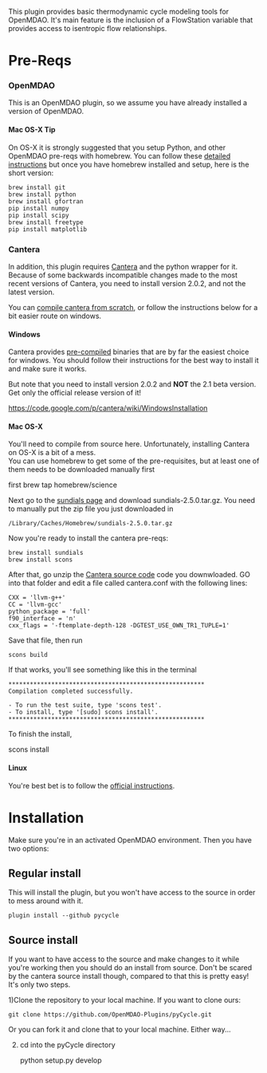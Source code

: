This plugin provides basic thermodynamic cycle modeling tools for OpenMDAO. It's main feature
is the inclusion of a FlowStation variable that provides access to isentropic flow relationships.

# Pre-Reqs


### OpenMDAO 
This is an OpenMDAO plugin, so we assume you have already installed a version of OpenMDAO. 

#### Mac OS-X Tip
On OS-X it is strongly suggested that you setup Python, and other OpenMDAO pre-reqs with 
homebrew. You can follow these [detailed instructions](http://www.lowindata.com/2013/installing-scientific-python-on-mac-os-x/)
but once you have homebrew installed and setup, here is the short version: 


    brew install git
    brew install python
    brew install gfortran
    pip install numpy
    pip install scipy
    brew install freetype
    pip install matplotlib


### Cantera
In addition, this plugin requires [Cantera](http://sourceforge.net/projects/cantera/files/cantera/2.0.2/cantera-2.0.2.tar.gz/download)
and the python wrapper for it. Because of some backwards incompatible changes made to the most recent 
versions of Cantera, you need to install version 2.0.2, and not the latest version. 

You can [compile cantera from scratch](http://cantera.github.io/docs/sphinx/html/compiling.html), 
or follow the instructions below for a bit easier route on windows. 


#### Windows
Cantera provides [pre-compiled](https://code.google.com/p/cantera/downloads/list) binaries 
that are by far the easiest choice for windows. You should follow their instructions 
for the best way to install it and make sure it works. 

But note that you need to install version 2.0.2 and **NOT** the 2.1 beta version. Get only the official 
release version of it! 

https://code.google.com/p/cantera/wiki/WindowsInstallation

#### Mac OS-X

You'll need to compile from source here. Unfortunately, installing Cantera on OS-X is a bit of a mess.  
You can use homebrew to get some of the pre-requisites, but at least one of them needs to be downloaded manually first

first 
    brew tap homebrew/science

Next go to the [sundials page](http://computation.llnl.gov/casc/sundials/download/download.php) and download 
sundials-2.5.0.tar.gz. You need to manually put the zip file you just downloaded in 

    /Library/Caches/Homebrew/sundials-2.5.0.tar.gz

Now you're ready to install the cantera pre-reqs: 

    brew install sundials
    brew install scons

After that, go unzip the [Cantera source code](http://sourceforge.net/projects/cantera/files/cantera/2.0.2/cantera-2.0.2.tar.gz/download) code you downwloaded. GO into that folder and edit a file called cantera.conf with the following lines: 

    CXX = 'llvm-g++'
    CC = 'llvm-gcc'
    python_package = 'full'
    f90_interface = 'n'
    cxx_flags = '-ftemplate-depth-128 -DGTEST_USE_OWN_TR1_TUPLE=1'

Save that file, then run 
    
    scons build

If that works, you'll see something like this in the terminal 

    *******************************************************
    Compilation completed successfully.

    - To run the test suite, type 'scons test'.
    - To install, type '[sudo] scons install'.
    *******************************************************

To finish the install, 
   
   scons install


#### Linux
You're best bet is to follow the [official instructions](http://cantera.github.io/docs/sphinx/html/compiling.html). 


# Installation
Make sure you're in an activated OpenMDAO environment. Then you have two options: 

## Regular install
This will install the plugin, but you won't have access to the source in order to mess around with it. 

    plugin install --github pycycle


## Source install
If you want to have access to the source and make changes to it while you're working then you should do 
an install from source. Don't be scared by the cantera source install though, compared to that this is pretty 
easy! It's only two steps. 

1)Clone the repository to your local machine. If you want to clone ours: 
    
    git clone https://github.com/OpenMDAO-Plugins/pyCycle.git
    

Or you can fork it and clone that to your local machine. Either way... 

2) cd into the pyCycle directory
    
    python setup.py develop
    

